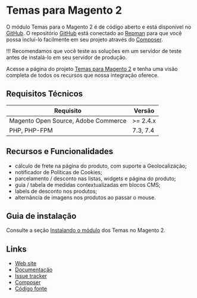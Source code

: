 # Temas para Magento 2

O módulo Temas para o Magento 2 é de código aberto e está disponível no [GitHub](https://github.com/eloom/theme-frontend). O repositório [GitHub](https://github.com/eloom/theme-frontend) está conectado ao [Repman](https://app.repman.io/organization/eloom/package/41b6f90f-96ca-4ef7-a674-b7815cce5fa7/details) para que você possa incluí-lo facilmente em seu projeto através do [Composer](https://getcomposer.org/).

!!! Recomendamos que você teste as soluções em um servidor de teste antes de instalá-lo em seu servidor de produção.

Acesse a página do projeto [Temas para Magento 2](https://eloom.tech/) e tenha uma visão completa de todos os recursos que nossa integração oferece.

## Requisitos Técnicos

| Requisito | Versão |
| ------ | ----------- |
| Magento Open Source, Adobe Commerce | >= 2.4.x |
| PHP, PHP-FPM | 7.3, 7.4 |

## Recursos e Funcionalidades

- cálculo de frete na página do produto, com suporte a Geolocalização;
- notificador de Políticas de Cookies;
- parcelamento / desconto nas listas, widgets e página do produto;
- guia / tabela de medidas contextualizadas em blocos CMS;
- labels de desconto nos produtos;
- alternância de imagens nos produtos ao passar o mouse.

## Guia de instalação

Consulte a seção [Instalando o módulo](https://docs.eloom.tech/pt/theme#instalando-o-modulo) dos Temas no Magento 2.

## Links

* [Web site](https://eloom.tech/)
* [Documentação](https://docs.eloom.tech/theme)
* [Issue tracker](https://github.com/eloom/theme-frontend/issues)
* [Composer](https://app.repman.io/organization/eloom/package/41b6f90f-96ca-4ef7-a674-b7815cce5fa7/details)
* [Código fonte](https://github.com/eloom/theme-frontend)